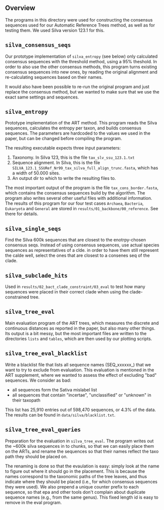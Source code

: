 Overview
-------------------------

The programs in this directory were used for constructing 
the consensus sequences used for our Automatic Reference Trees method,
as well as for testing them. We used Silva version 123.1 for this.

`silva_consensus_seqs`
-------------------------

Our prototype implementation of `silva_entropy` (see below) only calculated
consensus sequences with the threshold method, using a 95% theshold.
In order to also use the other consensus methods, this program turns existing
consensus sequences into new ones, by reading the original alignment and
re-calculating sequences based on their names.

It would also have been possible to re-run the original program and just
replace the consensus method, but we wanted to make sure that we use the exact
same settings and sequences.

`silva_entropy`
-------------------------

Prototype implementation of the ART method.
This program reads the Silva sequences, calculates the entropy per taxon,
and builds consensus sequences. The parameters are hardcoded to the values
we used in the paper, but can be changed before compiling the program.

The resulting executable expects three input parameters:

 1. Taxonomy. In Silva 123, this is the file `tax_slv_ssu_123.1.txt`
 2. Sequence alignment. In Silva, this is the file 
    `SILVA_123.1_SSURef_Nr99_tax_silva_full_align_trunc.fasta`,
    which has a width of 50.000 sites.
 3. An output dir to which to write the resulting files to.
 
The most important output of the program is the file `tax_cons_border.fasta`,
which contains the consensus sequences build by the algorithm.
The program also writes several other useful files with additional information.
The results of this program for our four test cases
`Archaea`, `Bacteria`, `Eukaryota` and `General` are stored in 
`results/01_backbone/00_reference`. See there for details.

`silva_single_seqs`
-------------------------

Find the Silva 600k sequences that are closest to the enotrpy-chosen consensus seqs.
Instead of using consensus sequences, use actual species sequences
as representatives of a clde. in order to have them still represent the calde well,
select the ones that are closest to a consenes seq of the clade.

`silva_subclade_hits`
-------------------------

Used in `results/02_bact_clade_constraint/03_eval` to test how many sequences
were placed in their correct clade when using the clade-constrained tree.

`silva_tree_eval`
-------------------------

Main evaluation program of the ART trees, which measures the discrete and continuous
distances as reported in the paper, but also many other things.
Its output is a bit messy, but the most important files are written to the
directories `lists` and `tables`, which are then used by our plotting scripts.

`silva_tree_eval_blacklist`
-------------------------

Write a blacklist file that lists all sequence names (SEQ_xxxxxx_) 
that we want to try to exclude from evaluation.
This evaluation is mentioned in the ART supplement, where we wanted to assess
the effect of excluding "bad" sequences. We consider as bad:

 * all sequences form the Sativa mislabel list
 * all sequences that contain "incertae", "unclassified" or "unknown" in their taxopath

This list has 25,910 entries out of 598,470 sequences, or 4.3% of the data.
The results can be found in `data/silva/blacklist.txt`.

`silva_tree_eval_queries`
-------------------------

Preparation for the evaluation in `silva_tree_eval`.
The program writes out the ~600k silva sequences in to chunks, so that we can easily place 
them on the ARTs, and rename the sequences so that their names 
reflect the taxo path they should be placed on.

The renaming is done so that the evaulation is easy: simply look at the name to figure out where
it should go in the placement. This is because the names correspond to the taxonomic paths
of the tree leaves, and thus indicate where they should be placed (i.e., for which consensus
sequences they were used).
We also prepend a unique counter prefix to each sequence, so that
epa and other tools don't complain about duplicate sequence names (e.g., from the same genus).
This fixed length id is easy to remove in the eval program.
